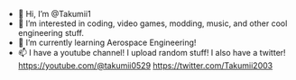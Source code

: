 - 👋 Hi, I’m @Takumii1
- 👀 I’m interested in coding, video games, modding, music, and other cool engineering stuff.
- 🌱 I’m currently learning Aerospace Engineering!
- 📫 I have a youtube channel! I upload random stuff! I also have a twitter! https://youtube.com/@takumii0529 https://twitter.com/Takumii2003

<!---
Takumii1/Takumii1 is a ✨ special ✨ repository because its `README.md` (this file) appears on your GitHub profile.
You can click the Preview link to take a look at your changes.
--->
